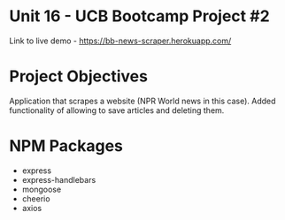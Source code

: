 # Unit 16 - UCB Bootcamp Project #2

Link to live demo - https://bb-news-scraper.herokuapp.com/

# Project Objectives

Application that scrapes a website (NPR World news in this case). Added functionality of allowing to save articles and deleting them.

# NPM Packages

- express
- express-handlebars
- mongoose
- cheerio
- axios
